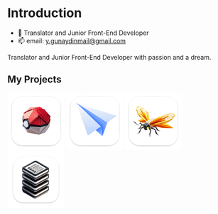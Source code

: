 # Introduction
  
  - 🔭 Translator and Junior Front-End Developer
  - 📫 email: y.gunaydinmail@gmail.com

Translator and Junior Front-End Developer with passion and a dream.

## My Projects
[<img src="ProgressionDex_logo.png" alt="ProgressionDex" width="128"/>](https://github.com/yasingunaydiin/progressiondex)
[<img src="RegExorcist_mac.png" alt="RegExorcist" width="128"/>](https://github.com/yasingunaydiin/regexorcist)
[<img src="Illumicheck_mac.png" alt="Illumicheck" width="128"/>](https://github.com/yasingunaydiin/illumicheck)
[<img src="actionslist_logo.png" alt="actionsList" width="128"/>](https://github.com/yasingunaydiin/actionslist)
